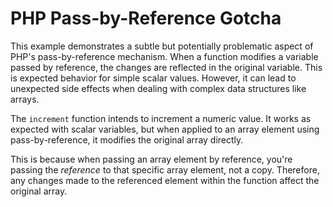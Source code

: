 # PHP Pass-by-Reference Gotcha

This example demonstrates a subtle but potentially problematic aspect of PHP's pass-by-reference mechanism. When a function modifies a variable passed by reference, the changes are reflected in the original variable. This is expected behavior for simple scalar values. However, it can lead to unexpected side effects when dealing with complex data structures like arrays.

The `increment` function intends to increment a numeric value. It works as expected with scalar variables, but when applied to an array element using pass-by-reference, it modifies the original array directly.

This is because when passing an array element by reference, you're passing the *reference* to that specific array element, not a copy.   Therefore, any changes made to the referenced element within the function affect the original array.